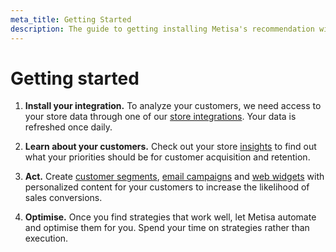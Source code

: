 ```yaml
---
meta_title: Getting Started
description: The guide to getting installing Metisa's recommendation widgets, personalized emails and predictive customer analytics
---
```


# Getting started

1. **Install your integration.** To analyze your customers, we need access to your store data through one of our [store integrations](integrations.md). Your data is refreshed once daily.

2. **Learn about your customers.** Check out your store [insights](insights.md) to find out what your priorities should be for customer acquisition and retention.

3. **Act.** Create [customer segments](segmenting.md), [email campaigns](email.md) and [web widgets](widgets.md) with personalized content for your customers to increase the likelihood of sales conversions.

4. **Optimise.** Once you find strategies that work well, let Metisa automate and optimise them for you. Spend your time on strategies rather than execution.
